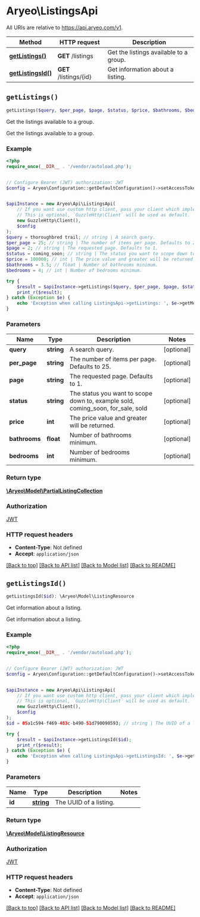 # Aryeo\ListingsApi

All URIs are relative to https://api.aryeo.com/v1.

Method | HTTP request | Description
------------- | ------------- | -------------
[**getListings()**](ListingsApi.md#getListings) | **GET** /listings | Get the listings available to a group.
[**getListingsId()**](ListingsApi.md#getListingsId) | **GET** /listings/{id} | Get information about a listing.


## `getListings()`

```php
getListings($query, $per_page, $page, $status, $price, $bathrooms, $bedrooms): \Aryeo\Model\PartialListingCollection
```

Get the listings available to a group.

Get the listings available to a group.

### Example

```php
<?php
require_once(__DIR__ . '/vendor/autoload.php');


// Configure Bearer (JWT) authorization: JWT
$config = Aryeo\Configuration::getDefaultConfiguration()->setAccessToken('YOUR_ACCESS_TOKEN');


$apiInstance = new Aryeo\Api\ListingsApi(
    // If you want use custom http client, pass your client which implements `GuzzleHttp\ClientInterface`.
    // This is optional, `GuzzleHttp\Client` will be used as default.
    new GuzzleHttp\Client(),
    $config
);
$query = thoroughbred trail; // string | A search query.
$per_page = 25; // string | The number of items per page. Defaults to 25.
$page = 2; // string | The requested page. Defaults to 1.
$status = coming_soon; // string | The status you want to scope down to, example sold,  coming_soon,  for_sale, sold
$price = 100000; // int | The price value and greater will be returned.
$bathrooms = 3.5; // float | Number of bathrooms minimum.
$bedrooms = 4; // int | Number of bedrooms minimum.

try {
    $result = $apiInstance->getListings($query, $per_page, $page, $status, $price, $bathrooms, $bedrooms);
    print_r($result);
} catch (Exception $e) {
    echo 'Exception when calling ListingsApi->getListings: ', $e->getMessage(), PHP_EOL;
}
```

### Parameters

Name | Type | Description  | Notes
------------- | ------------- | ------------- | -------------
 **query** | **string**| A search query. | [optional]
 **per_page** | **string**| The number of items per page. Defaults to 25. | [optional]
 **page** | **string**| The requested page. Defaults to 1. | [optional]
 **status** | **string**| The status you want to scope down to, example sold,  coming_soon,  for_sale, sold | [optional]
 **price** | **int**| The price value and greater will be returned. | [optional]
 **bathrooms** | **float**| Number of bathrooms minimum. | [optional]
 **bedrooms** | **int**| Number of bedrooms minimum. | [optional]

### Return type

[**\Aryeo\Model\PartialListingCollection**](../Model/PartialListingCollection.md)

### Authorization

[JWT](../../README.md#JWT)

### HTTP request headers

- **Content-Type**: Not defined
- **Accept**: `application/json`

[[Back to top]](#) [[Back to API list]](../../README.md#endpoints)
[[Back to Model list]](../../README.md#models)
[[Back to README]](../../README.md)

## `getListingsId()`

```php
getListingsId($id): \Aryeo\Model\ListingResource
```

Get information about a listing.

Get information about a listing.

### Example

```php
<?php
require_once(__DIR__ . '/vendor/autoload.php');


// Configure Bearer (JWT) authorization: JWT
$config = Aryeo\Configuration::getDefaultConfiguration()->setAccessToken('YOUR_ACCESS_TOKEN');


$apiInstance = new Aryeo\Api\ListingsApi(
    // If you want use custom http client, pass your client which implements `GuzzleHttp\ClientInterface`.
    // This is optional, `GuzzleHttp\Client` will be used as default.
    new GuzzleHttp\Client(),
    $config
);
$id = 05a1c594-f469-483c-b490-51d790090593; // string | The UUID of a listing.

try {
    $result = $apiInstance->getListingsId($id);
    print_r($result);
} catch (Exception $e) {
    echo 'Exception when calling ListingsApi->getListingsId: ', $e->getMessage(), PHP_EOL;
}
```

### Parameters

Name | Type | Description  | Notes
------------- | ------------- | ------------- | -------------
 **id** | [**string**](../Model/.md)| The UUID of a listing. |

### Return type

[**\Aryeo\Model\ListingResource**](../Model/ListingResource.md)

### Authorization

[JWT](../../README.md#JWT)

### HTTP request headers

- **Content-Type**: Not defined
- **Accept**: `application/json`

[[Back to top]](#) [[Back to API list]](../../README.md#endpoints)
[[Back to Model list]](../../README.md#models)
[[Back to README]](../../README.md)
